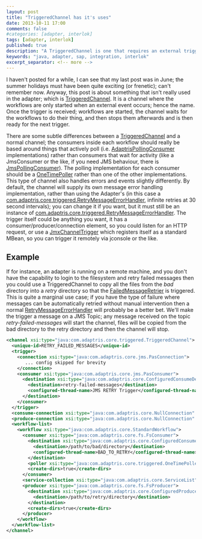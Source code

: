 ```yaml
---
layout: post
title: "TriggeredChannel has it's uses"
date: 2013-10-11 17:00
comments: false
#categories: [adapter, interlok]
tags: [adapter, interlok]
published: true
description: "A TriggeredChannel is one that requires an external trigger"
keywords: "java, adapter, sap, integration, interlok"
excerpt_separator: <!-- more -->
---
```


I haven't posted for a while, I can see that my last post was in June; the summer holidays must have been quite exciting (or frenetic); can't remember now. Anyway, this post is about something that isn't really used in the adapter; which is [TriggeredChannel][]. It is a channel where the workflows are only started when an external event occurs; hence the name. Once the trigger is received; workflows are started, the channel waits for the workflows to do their thing, and then stops them afterwards and is then ready for the next trigger.

<!-- more -->

There are some subtle differences between a [TriggeredChannel][] and a normal channel; the consumers inside each workflow should really be based around things that actively poll (i.e. [AdaptrisPollingConsumer][] implementations) rather than consumers that wait for activity (like a JmsConsumer or the like, if you need JMS behaviour, there is [JmsPollingConsumer][]). The polling implementation for each consumer should be a [OneTimePoller][] rather than one of the other implementations. This type of channel also handles errors and events slightly differently. By default, the channel will supply its own message error handling implementation, rather than using the Adapter's (in this case a [com.adaptris.core.triggered.RetryMessageErrorHandler][], infinite retries at 30 second intervals); you can change it if you want, but it must still be an instance of [com.adaptris.core.triggered.RetryMessageErrorHandler][]. The trigger itself could be anything you want, it has a consumer/producer/connection element, so you could listen for an HTTP request, or use a [JmxChannelTrigger][] which registers itself as a standard MBean, so you can trigger it remotely via jconsole or the like.

## Example ##

If for instance, an adapter is running on a remote machine, and you don't have the capability to login to the filesystem and retry failed messages then you could use a TriggeredChannel to copy all the files from the _bad_ directory into a _retry_ directory so that the [FailedMessageRetrier][] is triggered. This is quite a marginal use case; if you have the type of failure where messages can be automatically retried without manual intervention then a normal [RetryMessageErrorHandler][] will probably be a better bet. We'll make the trigger a message on a JMS Topic; any message received on the topic _retry-failed-messages_ will start the channel, files will be copied from the bad directory to the retry directory and then the channel will stop.

```xml
<channel xsi:type="java:com.adaptris.core.triggered.TriggeredChannel">
  <unique-id>RETRY_FAILED_MESSAGES</unique-id>
  <trigger>
    <connection xsi:type="java:com.adaptris.core.jms.PasConnection">
       ... config skipped for brevity
    </connection>
    <consumer xsi:type="java:com.adaptris.core.jms.PasConsumer">
      <destination xsi:type="java:com.adaptris.core.ConfiguredConsumeDestination">
        <destination>retry-failed-messages</destination>
        <configured-thread-name>JMS RETRY Trigger</configured-thread-name>
      </destination>
    </consumer>
  </trigger>
  <consume-connection xsi:type="java:com.adaptris.core.NullConnection" />
  <produce-connection xsi:type="java:com.adaptris.core.NullConnection" />
  <workflow-list>
    <workflow xsi:type="java:com.adaptris.core.StandardWorkflow">
      <consumer xsi:type="java:com.adaptris.core.fs.FsConsumer">
        <destination xsi:type="java:com.adaptris.core.ConfiguredConsumeDestination">
          <destination>/path/to/bad/directory</destination>
          <configured-thread-name>BAD_TO_RETRY</configured-thread-name>
        </destination>
        <poller xsi:type="java:com.adaptris.core.triggered.OneTimePoller">
        <create-dirs>true</create-dirs>
      </consumer>
      <service-collection xsi:type="java:com.adaptris.core.ServiceList"/>
      <producer xsi:type="java:com.adaptris.core.fs.FsProducer">
        <destination xsi:type="java:com.adaptris.core.ConfiguredProduceDestination">
          <destination>/path/to/retry/directory</destination>
        </destination>
        <create-dirs>true</create-dirs>
      </producer>
    </workflow>
  </workflow-list>
</channel>
```

[TriggeredChannel]: http://development.adaptris.net/javadocs/v2-snapshot/com/adaptris/core/triggered/TriggeredChannel.html
[AdaptrisPollingConsumer]: http://development.adaptris.net/javadocs/v2-snapshot/com/adaptris/core/AdaptrisPollingConsumer.html
[JmsPollingConsumer]: http://development.adaptris.net/javadocs/v2-snapshot/com/adaptris/core/jms/JmsPollingConsumer.html
[OneTimePoller]: http://development.adaptris.net/javadocs/v2-snapshot/com/adaptris/core/triggered/OneTimePoller.html
[FailedMessageRetrier]: http://development.adaptris.net/javadocs/v2-snapshot/com/adaptris/core/FailedMessageRetrier.html
[RetryMessageErrorHandler]: http://development.adaptris.net/javadocs/v2-snapshot/com/adaptris/core/RetryMessageErrorHandler.html
[com.adaptris.core.triggered.RetryMessageErrorHandler]: http://development.adaptris.net/javadocs/v2-snapshot/com/adaptris/core/triggered/RetryMessageErrorHandler.html
[JmxChannelTrigger]: http://development.adaptris.net/javadocs/v2-snapshot/com/adaptris/core/triggered/JmxChannelTrigger.html
